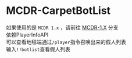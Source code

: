 # MCDR-CarpetBotList  
如果使用的是 `MCDR 1.x` ，请前往 [MCDR-1.X](https://github.com/BelowZeroKelvin/MCDR-CarpetBotList/tree/MCDR-1.x) 分支  
依赖PlayerInfoAPI  
可以查看地毯端通过`/player`指令召唤出来的假人列表  
输入`!!botlist`查看假人列表
